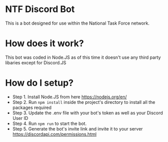 # NTF Discord Bot

This is a bot designed for use within the National Task Force network.

# How does it work?

This bot was coded in Node.JS as of this time it doesn't use any third party libaries except for Discord.JS

# How do I setup?

* Step 1. Install Node.JS from here https://nodejs.org/en/
* Step 2. Run `npm install` inside the project's directory to install all the packages required
* Step 3. Update the .env file with your bot's token as well as your Discord User ID
* Step 4. Run `npm run` to start the bot.
* Step 5. Generate the bot's invite link and invite it to your server https://discordapi.com/permissions.html